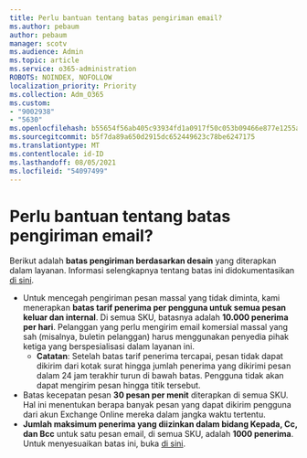 ```yaml
---
title: Perlu bantuan tentang batas pengiriman email?
ms.author: pebaum
author: pebaum
manager: scotv
ms.audience: Admin
ms.topic: article
ms.service: o365-administration
ROBOTS: NOINDEX, NOFOLLOW
localization_priority: Priority
ms.collection: Adm_O365
ms.custom:
- "9002938"
- "5630"
ms.openlocfilehash: b55654f56ab405c93934fd1a0917f50c053b09466e877e1255adbd28db83d93f
ms.sourcegitcommit: b5f7da89a650d2915dc652449623c78be6247175
ms.translationtype: MT
ms.contentlocale: id-ID
ms.lasthandoff: 08/05/2021
ms.locfileid: "54097499"
---
```

# <a name="need-help-with-email-sending-limits"></a>Perlu bantuan tentang batas pengiriman email?

Berikut adalah **batas pengiriman berdasarkan desain** yang diterapkan dalam layanan. Informasi selengkapnya tentang batas ini didokumentasikan [di sini](https://docs.microsoft.com/office365/servicedescriptions/exchange-online-service-description/exchange-online-limits#receiving-and-sending-limits).

- Untuk mencegah pengiriman pesan massal yang tidak diminta, kami menerapkan **batas tarif penerima per pengguna untuk semua pesan keluar dan internal**. Di semua SKU, batasnya adalah **10.000 penerima per hari**.  Pelanggan yang perlu mengirim email komersial massal yang sah (misalnya, buletin pelanggan) harus menggunakan penyedia pihak ketiga yang berspesialisasi dalam layanan ini.
    - **Catatan**: Setelah batas tarif penerima tercapai, pesan tidak dapat dikirim dari kotak surat hingga jumlah penerima yang dikirimi pesan dalam 24 jam terakhir turun di bawah batas. Pengguna tidak akan dapat mengirim pesan hingga titik tersebut.
- Batas kecepatan pesan **30 pesan per menit** diterapkan di semua SKU. Hal ini menentukan berapa banyak pesan yang dapat dikirim pengguna dari akun Exchange Online mereka dalam jangka waktu tertentu.
- **Jumlah maksimum penerima yang diizinkan dalam bidang Kepada, Cc, dan Bcc** untuk satu pesan email, di semua SKU, adalah **1000 penerima**. Untuk menyesuaikan batas ini, buka [di sini](https://techcommunity.microsoft.com/t5/exchange-team-blog/customizable-recipient-limits-in-office-365/ba-p/1183228).

